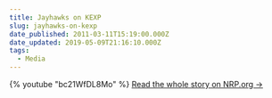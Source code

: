 ```yaml
---
title: Jayhawks on KEXP
slug: jayhawks-on-kexp
date_published: 2011-03-11T15:19:00.000Z
date_updated: 2019-05-09T21:16:10.000Z
tags:
  - Media
---
```


{% youtube "bc21WfDL8Mo" %}
[Read the whole story on NRP.org →](http://www.npr.org/2011/03/10/134421801/the-jayhawks-forever-the-green-grass)
